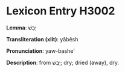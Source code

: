 # Lexicon Entry H3002

**Lemma**: יָבֵשׁ

**Transliteration (xlit)**: yâbêsh

**Pronunciation**: yaw-bashe'

**Description**:
from יָבֵשׁ; dry; dried (away), dry.
